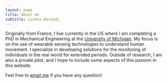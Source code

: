 ```yaml
---
layout: page
title: About me
subtitle: Loubna Baroudi
---
```


Originally from France, I live currently in the US where I am completing a PhD in Mechanical Engineering at the [University of Michigan](https://brg.engin.umich.edu). My focus is on the use of wearable sensing technologies to understand human movement. I specialize in developing solutions for the monitoring of individuals in the real world for extended periods. 
Outside of research, I am also a private pilot, and I hope to include some aspects of this passion in this website.  

Feel free to [email me](lbaroudi@umich.edu) if you have any question!




